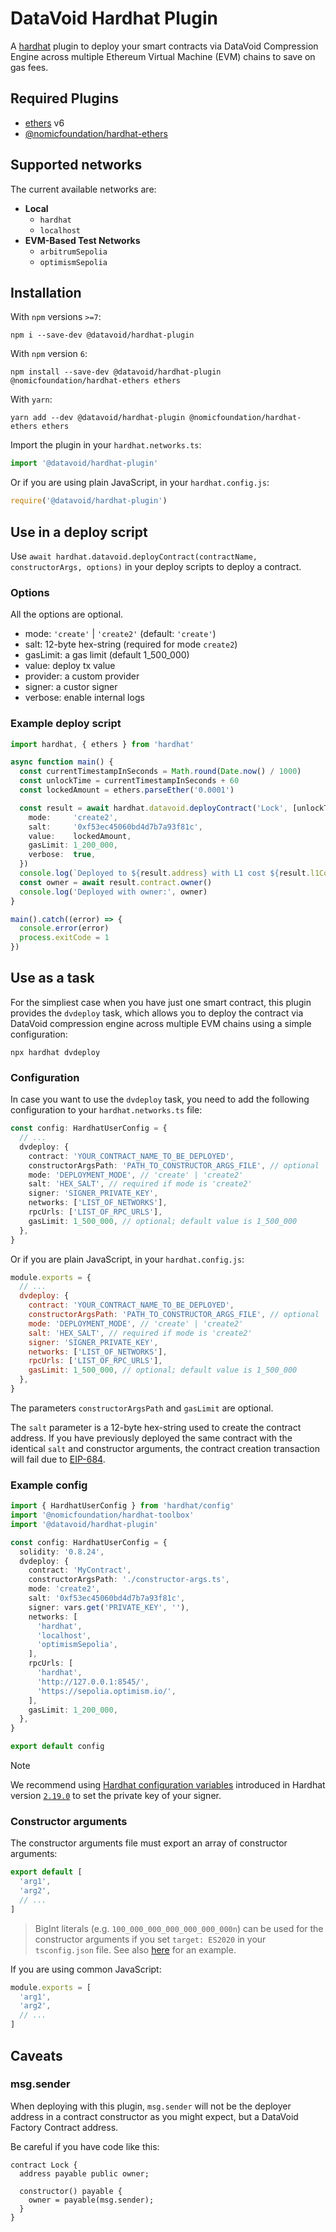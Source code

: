 # DataVoid Hardhat Plugin

A [hardhat](https://hardhat.org) plugin to deploy your smart contracts via DataVoid Compression Engine across multiple Ethereum Virtual Machine (EVM) chains to save on gas fees.

## Required Plugins

- [ethers](https://www.npmjs.com/package/ethers) v6
- [@nomicfoundation/hardhat-ethers](https://www.npmjs.com/package/@nomicfoundation/hardhat-ethers)

## Supported networks

The current available networks are:

- **Local**
  - `hardhat`
  - `localhost`
- **EVM-Based Test Networks**
  - `arbitrumSepolia`
  - `optimismSepolia`

## Installation

With `npm` versions `>=7`:

```console
npm i --save-dev @datavoid/hardhat-plugin
```

With `npm` version `6`:

```console
npm install --save-dev @datavoid/hardhat-plugin @nomicfoundation/hardhat-ethers ethers
```

With `yarn`:

```console
yarn add --dev @datavoid/hardhat-plugin @nomicfoundation/hardhat-ethers ethers
```

Import the plugin in your `hardhat.networks.ts`:

```ts
import '@datavoid/hardhat-plugin'
```

Or if you are using plain JavaScript, in your `hardhat.config.js`:

```js
require('@datavoid/hardhat-plugin')
```

## Use in a deploy script

Use
`await hardhat.datavoid.deployContract(contractName, constructorArgs, options)` in your deploy scripts to deploy a contract.

### Options

All the options are optional.

- mode: `'create'` | `'create2'` (default: `'create'`)
- salt: 12-byte hex-string (required for mode `create2`)
- gasLimit: a gas limit (default 1_500_000)
- value: deploy tx value
- provider: a custom provider
- signer: a custor signer
- verbose: enable internal logs

### Example deploy script

```ts
import hardhat, { ethers } from 'hardhat'

async function main() {
  const currentTimestampInSeconds = Math.round(Date.now() / 1000)
  const unlockTime = currentTimestampInSeconds + 60
  const lockedAmount = ethers.parseEther('0.0001')

  const result = await hardhat.datavoid.deployContract('Lock', [unlockTime], {
    mode:     'create2',
    salt:     '0xf53ec45060bd4d7b7a93f81c',
    value:    lockedAmount,
    gasLimit: 1_200_000,
    verbose:  true,
  })
  console.log(`Deployed to ${result.address} with L1 cost ${result.l1Cost}`)
  const owner = await result.contract.owner()
  console.log('Deployed with owner:', owner)
}

main().catch((error) => {
  console.error(error)
  process.exitCode = 1
})
```

## Use as a task

For the simpliest case when you have just one smart contract, this plugin provides the `dvdeploy` task,
which allows you to deploy the contract via DataVoid compression engine across multiple EVM chains using a simple configuration:

```console
npx hardhat dvdeploy
```

### Configuration

In case you want to use the `dvdeploy` task, you need to add the following configuration to your `hardhat.networks.ts` file:

```ts
const config: HardhatUserConfig = {
  // ...
  dvdeploy: {
    contract: 'YOUR_CONTRACT_NAME_TO_BE_DEPLOYED',
    constructorArgsPath: 'PATH_TO_CONSTRUCTOR_ARGS_FILE', // optional
    mode: 'DEPLOYMENT_MODE', // 'create' | 'create2'
    salt: 'HEX_SALT', // required if mode is 'create2'
    signer: 'SIGNER_PRIVATE_KEY',
    networks: ['LIST_OF_NETWORKS'],
    rpcUrls: ['LIST_OF_RPC_URLS'],
    gasLimit: 1_500_000, // optional; default value is 1_500_000
  },
}
```

Or if you are plain JavaScript, in your `hardhat.config.js`:

```js
module.exports = {
  // ...
  dvdeploy: {
    contract: 'YOUR_CONTRACT_NAME_TO_BE_DEPLOYED',
    constructorArgsPath: 'PATH_TO_CONSTRUCTOR_ARGS_FILE', // optional
    mode: 'DEPLOYMENT_MODE', // 'create' | 'create2'
    salt: 'HEX_SALT', // required if mode is 'create2'
    signer: 'SIGNER_PRIVATE_KEY',
    networks: ['LIST_OF_NETWORKS'],
    rpcUrls: ['LIST_OF_RPC_URLS'],
    gasLimit: 1_500_000, // optional; default value is 1_500_000
  },
}
```

The parameters `constructorArgsPath` and `gasLimit` are optional.

The `salt` parameter is a 12-byte hex-string used to create the contract address. If you have previously deployed the same contract with the identical `salt` and constructor arguments, the contract creation transaction will fail due to [EIP-684](https://github.com/ethereum/EIPs/issues/684).

### Example config

```ts
import { HardhatUserConfig } from 'hardhat/config'
import '@nomicfoundation/hardhat-toolbox'
import '@datavoid/hardhat-plugin'

const config: HardhatUserConfig = {
  solidity: '0.8.24',
  dvdeploy: {
    contract: 'MyContract',
    constructorArgsPath: './constructor-args.ts',
    mode: 'create2',
    salt: '0xf53ec45060bd4d7b7a93f81c',
    signer: vars.get('PRIVATE_KEY', ''),
    networks: [
      'hardhat',
      'localhost',
      'optimismSepolia',
    ],
    rpcUrls: [
      'hardhat',
      'http://127.0.0.1:8545/',
      'https://sepolia.optimism.io/',
    ],
    gasLimit: 1_200_000,
  },
}

export default config
```

> [!NOTE]
> We recommend using [Hardhat configuration variables](https://hardhat.org/hardhat-runner/docs/guides/configuration-variables) introduced in Hardhat version [`2.19.0`](https://github.com/NomicFoundation/hardhat/releases/tag/hardhat%402.19.0) to set the private key of your signer.

### Constructor arguments

The constructor arguments file must export an array of constructor arguments:

```ts
export default [
  'arg1',
  'arg2',
  // ...
]
```

> BigInt literals (e.g. `100_000_000_000_000_000_000n`) can be used for the constructor arguments if you set `target: ES2020` in your `tsconfig.json` file. See also [here](./tsconfig.json) for an example.

If you are using common JavaScript:

```js
module.exports = [
  'arg1',
  'arg2',
  // ...
]
```

## Caveats

### msg.sender

When deploying with this plugin, `msg.sender` will not be the deployer address in a contract constructor as you might expect, but a DataVoid Factory Contract address.

Be careful if you have code like this:

```solidity
contract Lock {
  address payable public owner;

  constructor() payable {
    owner = payable(msg.sender);
  }
}
```
